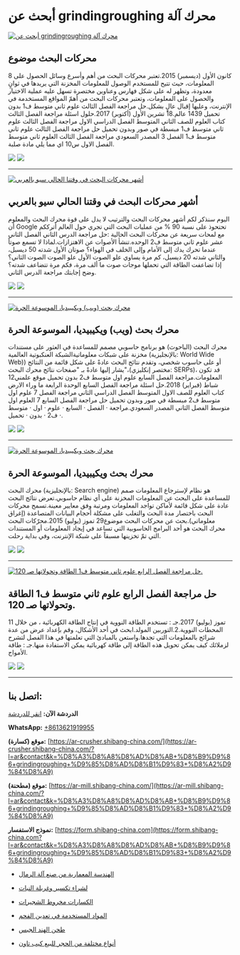 # أبحث عن grindingroughing محرك آلة

<a href="https://swt.shibang-china.com/?l=ar&img&k=%D8%A3%D8%A8%D8%AD%D8%AB+%D8%B9%D9%86+grindingroughing+%D9%85%D8%AD%D8%B1%D9%83+%D8%A2%D9%84%D8%A9" target="_blank">![أبحث عن grindingroughing محرك آلة](http://static.shibang-china.com/all-800x300/542.jpg)</a>

## محركات البحث موضوع
8 كانون الأول (ديسمبر) 2015.تعتبر محركات البحث من أهم وأسرع وسائل الحصول على المعلومات، حيث تتيح للمستخدم الوصول للمعلومات المخزنة التي يريدها في ثوانٍ معدودة، وتظهر له على شكل فهارس وعناوين مختصرة تسهل عليه عملية الاختيار والحصول على المعلومات، وتعتبر محركات البحث من أهمّ المواقع المستخدمة في الإنترنت، وعليها إقبال عالٍ بشكل.حل مراجعة الفصل الثالث علوم ثاني متوسط ف1 بدون تحميل 1439 عالم.18 تشرين الأول (أكتوبر) 2017.حلول اسئلة مراجعة الفصل الثالث كتاب العلوم للصف الثاني المتوسط الفصل الدراسي الاول مراجعة الفصل الثالث علوم ثاني متوسط ف1 مبسطة في صور وبدون تحميل حل مراجعة الفصل الثالث علوم ثاني متوسط ف1 الفصل 3 المصدر السعودي مراجعة الفصل الثالث العلوم ثاني متوسط الفصل الاول س10 اي مما يلي مادة صلبة.


<a href="https://whatsapp.shibangsoft.com/WhatsApp.php" target="_blank" title="WhatsApp">![](http://static.shibang-china.com/icon/whatsapp.png)</a> <a href="https://swt.shibang-china.com/?l=ar&icon&k=%D8%A3%D8%A8%D8%AD%D8%AB+%D8%B9%D9%86+grindingroughing+%D9%85%D8%AD%D8%B1%D9%83+%D8%A2%D9%84%D8%A9" target="_blank">![](http://static.shibang-china.com/icon/chat-ar.png)</a>

---

<a href="https://swt.shibang-china.com/?l=ar&img&k=%D8%A3%D8%A8%D8%AD%D8%AB+%D8%B9%D9%86+grindingroughing+%D9%85%D8%AD%D8%B1%D9%83+%D8%A2%D9%84%D8%A9" target="_blank">![أشهر محركات البحث في وقتنا الحالي سيو بالعربي](http://static.shibang-china.com/all-800x300/319.jpg)</a>

## أشهر محركات البحث في وقتنا الحالي سيو بالعربي
اليوم سنذكر لكم أشهر محركات البحث والترتيب لا يدل على قوة محرك البحث والمعلوم أن Google تحتحوذ على نسبة 90 % من عمليات البحث التي تجري حول العالم أترككم مع لمحات سريعة عن محركات البحث الحالية :حل مراجعة الدرس الثاني الفصل الثاني عشر علوم ثاني متوسط ف2 الوحده.تنشأ الأصوات عن الاهتزازات.لماذا لا تسمع صوتاً عندما تحرك يدك إلى الأمام وإلى الخلف في الهواء؟ صوتان الأول شدته 50 ديسبل، والثاني شدته 20 ديسبل، كم مرة يساوي علو الصوت الأول علو الصوت الصوت الثاني؟ إذا تضاعفت الطاقة التي تحملها موجات صوت ما ألف مرة، فكم مرة تتضاعف شدته؟ وضح إجابتك مراجعة الدرس الثاني.


<a href="https://whatsapp.shibangsoft.com/WhatsApp.php" target="_blank" title="WhatsApp">![](http://static.shibang-china.com/icon/whatsapp.png)</a> <a href="https://swt.shibang-china.com/?l=ar&icon&k=%D8%A3%D8%A8%D8%AD%D8%AB+%D8%B9%D9%86+grindingroughing+%D9%85%D8%AD%D8%B1%D9%83+%D8%A2%D9%84%D8%A9" target="_blank">![](http://static.shibang-china.com/icon/chat-ar.png)</a>

---

<a href="https://swt.shibang-china.com/?l=ar&img&k=%D8%A3%D8%A8%D8%AD%D8%AB+%D8%B9%D9%86+grindingroughing+%D9%85%D8%AD%D8%B1%D9%83+%D8%A2%D9%84%D8%A9" target="_blank">![محرك بحث (ويب) ويكيبيديا، الموسوعة الحرة](http://static.shibang-china.com/all-800x300/493.jpg)</a>

## محرك بحث (ويب) ويكيبيديا، الموسوعة الحرة
محرك البحث (الباحوث) هو برنامج حاسوبي مصمم للمساعدة في العثور على مستندات مخزنة على شبكات معلوماتيةالشبكة العنكبوتية العالمية (بالإنجليزية: World Wide Web)) أو على حاسوب شخصي، وتقدم نتائج البحث عادةً على شكل قائمة من النتائج يشار إليها عادةً بـ &quot;صفحات نتائج محرك البحث&quot;،(مختصر إنكليزي: SERPs)، قد تكون المعلومات.مراجعة الفصل السابع علوم اول متوسط ف2 بدون تحميل موقع علمني12 شباط (فبراير) 2018.حل اسئلة مراجعة الفصل السابع الوحدة الرابعة ما وراء الارض كتاب العلوم للصف الاول المتوسط الفصل الدراسي الثاني مراجعة الفصل 7 علوم اول متوسط ف2 مبسطة في صور وبدون تحميل حل مراجعة الفصل السابع 7 العلوم اول متوسط الفصل الثاني المصدر السعودي.مراجعة &middot; الفصل &middot; السابع &middot; علوم &middot; اول &middot; متوسط &middot; ف2 &middot; بدون &middot; تحميل.


<a href="https://whatsapp.shibangsoft.com/WhatsApp.php" target="_blank" title="WhatsApp">![](http://static.shibang-china.com/icon/whatsapp.png)</a> <a href="https://swt.shibang-china.com/?l=ar&icon&k=%D8%A3%D8%A8%D8%AD%D8%AB+%D8%B9%D9%86+grindingroughing+%D9%85%D8%AD%D8%B1%D9%83+%D8%A2%D9%84%D8%A9" target="_blank">![](http://static.shibang-china.com/icon/chat-ar.png)</a>

---

<a href="https://swt.shibang-china.com/?l=ar&img&k=%D8%A3%D8%A8%D8%AD%D8%AB+%D8%B9%D9%86+grindingroughing+%D9%85%D8%AD%D8%B1%D9%83+%D8%A2%D9%84%D8%A9" target="_blank">![محرك بحث ويكيبيديا، الموسوعة الحرة](http://static.shibang-china.com/all-800x300/1187.jpg)</a>

## محرك بحث ويكيبيديا، الموسوعة الحرة
محرك البحث (بالإنجليزية: Search engine) هو نظام لإسترجاع المعلومات صمم للمساعدة على البحث عن المعلومات المخزنة على أي نظام حاسوبي.تعرض نتائج البحث عادة على شكل قائمة لأماكن تواجد المعلومات ومرتبة وفق معايير معينة.تسمح محركات البحث باختصار مدة البحث والتغلب على مشكلة أحجام البيانات المتصاعدة (إغراق معلوماتي).بحث عن محركات البحث موضوع29 تموز (يوليو) 2015.محرّكات البحث محرك البحث هو أحد البرامج الحاسوبية التي تساعد في إيجاد المعلومات أو المستندات التي تمّ تخزينها مسبقاً على شبكة الإنترنت، وفي بداية رحلت.


<a href="https://whatsapp.shibangsoft.com/WhatsApp.php" target="_blank" title="WhatsApp">![](http://static.shibang-china.com/icon/whatsapp.png)</a> <a href="https://swt.shibang-china.com/?l=ar&icon&k=%D8%A3%D8%A8%D8%AD%D8%AB+%D8%B9%D9%86+grindingroughing+%D9%85%D8%AD%D8%B1%D9%83+%D8%A2%D9%84%D8%A9" target="_blank">![](http://static.shibang-china.com/icon/chat-ar.png)</a>

---

<a href="https://swt.shibang-china.com/?l=ar&img&k=%D8%A3%D8%A8%D8%AD%D8%AB+%D8%B9%D9%86+grindingroughing+%D9%85%D8%AD%D8%B1%D9%83+%D8%A2%D9%84%D8%A9" target="_blank">![حل مراجعة الفصل الرابع علوم ثاني متوسط ف1 الطاقة وتحولاتها صـ 120.](http://static.shibang-china.com/all-800x300/1036.jpg)</a>

## حل مراجعة الفصل الرابع علوم ثاني متوسط ف1 الطاقة وتحولاتها صـ 120.
11 تموز (يوليو) 2017.جـ : تستخدم الطاقة النووية في إنتاج الطاقة الكهربائية ، من خلال المحطات النووية.2.التوربين المولد.ابحث في أحد الأشكال، وقم بإعداد عرض من عدة شرائح بالمعلومات التي تجدها.واستعن بالمبادئ التي تعلمتها في هذا الفصل لتشرح لزملائك كيف يمكن تحويل هذه الطاقة إلى طاقة كهربائية يمكن الاستفادة منها.جـ : طاقة الأمواج.

<a href="https://whatsapp.shibangsoft.com/WhatsApp.php" target="_blank" title="WhatsApp">![](http://static.shibang-china.com/icon/whatsapp.png)</a> <a href="https://swt.shibang-china.com/?l=ar&icon&k=%D8%A3%D8%A8%D8%AD%D8%AB+%D8%B9%D9%86+grindingroughing+%D9%85%D8%AD%D8%B1%D9%83+%D8%A2%D9%84%D8%A9" target="_blank">![](http://static.shibang-china.com/icon/chat-ar.png)</a>

---
## اتصل بنا:

**الدردشة الآن:** [انقر للدردشة](https://swt.shibang-china.com?l=ar&contact&k=%D8%A3%D8%A8%D8%AD%D8%AB+%D8%B9%D9%86+grindingroughing+%D9%85%D8%AD%D8%B1%D9%83+%D8%A2%D9%84%D8%A9)

**WhatsApp:**  [+8613621919955](https://whatsapp.shibangsoft.com/WhatsApp.php)

**موقع (كسارة):** [https://ar-crusher.shibang-china.com/](https://ar-crusher.shibang-china.com/?l=ar&contact&k=%D8%A3%D8%A8%D8%AD%D8%AB+%D8%B9%D9%86+grindingroughing+%D9%85%D8%AD%D8%B1%D9%83+%D8%A2%D9%84%D8%A9)

**موقع (مطحنة):** [https://ar-mill.shibang-china.com/](https://ar-mill.shibang-china.com/?l=ar&contact&k=%D8%A3%D8%A8%D8%AD%D8%AB+%D8%B9%D9%86+grindingroughing+%D9%85%D8%AD%D8%B1%D9%83+%D8%A2%D9%84%D8%A9)

**نموذج الاستفسار:** [https://form.shibang-china.com](https://form.shibang-china.com?l=ar&contact&k=%D8%A3%D8%A8%D8%AD%D8%AB+%D8%B9%D9%86+grindingroughing+%D9%85%D8%AD%D8%B1%D9%83+%D8%A2%D9%84%D8%A9)

* [الهندسة المعمارية من صنع آلة الرمال](../29/%D8%A7%D9%84%D9%87%D9%86%D8%AF%D8%B3%D8%A9%20%D8%A7%D9%84%D9%85%D8%B9%D9%85%D8%A7%D8%B1%D9%8A%D8%A9%20%D9%85%D9%86%20%D8%B5%D9%86%D8%B9%20%D8%A2%D9%84%D8%A9%20%D8%A7%D9%84%D8%B1%D9%85%D8%A7%D9%84.md)

* [لشراء تكسير وغربلة النبات](../29/%D9%84%D8%B4%D8%B1%D8%A7%D8%A1%20%D8%AA%D9%83%D8%B3%D9%8A%D8%B1%20%D9%88%D8%BA%D8%B1%D8%A8%D9%84%D8%A9%20%D8%A7%D9%84%D9%86%D8%A8%D8%A7%D8%AA.md)

* [الكسارات مخروط الشجيرات](../29/%D8%A7%D9%84%D9%83%D8%B3%D8%A7%D8%B1%D8%A7%D8%AA%20%D9%85%D8%AE%D8%B1%D9%88%D8%B7%20%D8%A7%D9%84%D8%B4%D8%AC%D9%8A%D8%B1%D8%A7%D8%AA.md)

* [المواد المستخدمة في تعدين الفحم](../26/%D8%A7%D9%84%D9%85%D9%88%D8%A7%D8%AF%20%D8%A7%D9%84%D9%85%D8%B3%D8%AA%D8%AE%D8%AF%D9%85%D8%A9%20%D9%81%D9%8A%20%D8%AA%D8%B9%D8%AF%D9%8A%D9%86%20%D8%A7%D9%84%D9%81%D8%AD%D9%85.md)

* [طحن الهند الجبس](../27/%D8%B7%D8%AD%D9%86%20%D8%A7%D9%84%D9%87%D9%86%D8%AF%20%D8%A7%D9%84%D8%AC%D8%A8%D8%B3.md)

* [أنواع مختلفة من الحجر للبيع كيب تاون](../27/%D8%A3%D9%86%D9%88%D8%A7%D8%B9%20%D9%85%D8%AE%D8%AA%D9%84%D9%81%D8%A9%20%D9%85%D9%86%20%D8%A7%D9%84%D8%AD%D8%AC%D8%B1%20%D9%84%D9%84%D8%A8%D9%8A%D8%B9%20%D9%83%D9%8A%D8%A8%20%D8%AA%D8%A7%D9%88%D9%86.md)